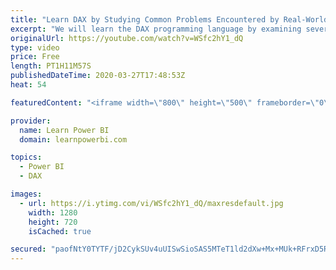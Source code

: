 ```yaml
---
title: "Learn DAX by Studying Common Problems Encountered by Real-World Users 🔴Talk Power BI LIVE"
excerpt: "We will learn the DAX programming language by examining several issues frequently reported by DAX users through PowerBI Desktop frowns.  Why is this interesting?  DAX training has consistently been one of the top asks from Power BI users. In this TalkPowerBI session, Jeffrey Wang is going to show you"
originalUrl: https://youtube.com/watch?v=WSfc2hY1_dQ
type: video
price: Free
length: PT1H11M57S
publishedDateTime: 2020-03-27T17:48:53Z
heat: 54

featuredContent: "<iframe width=\"800\" height=\"500\" frameborder=\"0\" src=\"https://www.youtube.com/embed/WSfc2hY1_dQ\" allow=\"accelerometer; autoplay; encrypted-media; gyroscope; picture-in-picture\" allowfullscreen></iframe>"

provider:
  name: Learn Power BI
  domain: learnpowerbi.com

topics:
  - Power BI
  - DAX

images:
  - url: https://i.ytimg.com/vi/WSfc2hY1_dQ/maxresdefault.jpg
    width: 1280
    height: 720
    isCached: true

secured: "paofNtY0TYTF/jD2CykSUv4uUISwSioSAS5MTeT1ld2dXw+Mx+MUk+RFrxD5RrdWfrkpjn1RGhb7OfBL8cgSLkJByp9IhLmHUOxDgo63BIJuIN36EiRMhj4XDzN6cfxgP102YLUJqH6yKkCz/D5KvKEFqoNpq9OcdKgdMgVn6GZvf/xGv7HaIkri9uzUCJAYV+QaIuaQP8N2nbCErfVxIq8YYiLZQJ0w8Ye5YFzTeMtUPujJNjXiQXwzeMPAYLUpTShAbVg+sZuSqpotX54WxoQXEZKdNH9GpGnsP9K+y7Xg4tXpvnKIAQoWkBg/Llt7ya3v0ZFkNRm0DrcEFnNTvnCK0bFXBKSKsWPI60WkU0wsnyxjaGE126m123/wYnB7LnZv6lMTK+4iBIUyITCQEPESKHHFNprjQA3trz/GT2M=;HTSEVJRuXBAnPGbdF6i2Zg=="
---
```


